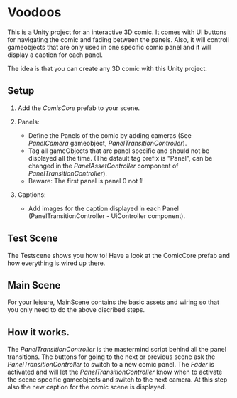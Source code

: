 # Voodoos
This is a Unity project for an interactive 3D comic. It comes with UI buttons for navigating the comic and fading between the panels.
Also, it will controll gameobjects that are only used in one specific comic panel and it will display a caption for each panel.

The idea is that you can create any 3D comic with this Unity project.

## Setup

1. Add the *ComisCore* prefab to your scene.

2. Panels:
    - Define the Panels of the comic by adding cameras (See *PanelCamera* gameobject, *PanelTransitionController*).
    - Tag all gameObjects that are panel specific and should not be displayed all the time. (The dafault tag prefix is "Panel", can be changed in the *PanelAssetController* component of *PanelTransitionController*).
    - Beware: The first panel is panel 0 not 1! 

3. Captions:
    - Add images for the caption displayed in each Panel (PanelTransitionController - UiController component).

## Test Scene
The Testscene shows you how to! Have a look at the ComicCore prefab and how everything is wired up there. 

## Main Scene
For your leisure, MainScene contains the basic assets and wiring so that you only need to do the above discribed steps.

## How it works.
The *PanelTransitionController* is the mastermind script behind all the panel transitions. 
The buttons for going to the next or previous scene ask the *PanelTransitionController* to switch to a new comic panel.
The *Fader* is activated and will let the *PanelTransitionController* know when to activate the scene specific gameobjects and switch to
the next camera. At this step also the new caption for the comic scene is displayed.